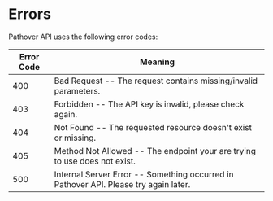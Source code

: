# Errors

Pathover API uses the following error codes:

Error Code | Meaning
---------- | -------
400 | Bad Request -- The request contains missing/invalid parameters.
403 | Forbidden -- The API key is invalid, please check again.
404 | Not Found -- The requested resource doesn't exist or missing.
405 | Method Not Allowed -- The endpoint your are trying to use does not exist.
500 | Internal Server Error -- Something occurred in Pathover API. Please try again later.

